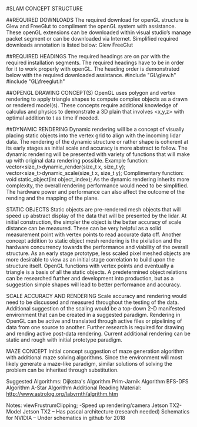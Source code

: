 #SLAM CONCEPT STRUCTURE

##REQUIRED DOWNLOADS
The required download for openGL structure is Glew and FreeGlut to compliment the openGL system with assistance. These openGL extensions can be downloaded within visual studio’s manage packet segment or can be downloaded via Internet. Simplified required downloads annotation is listed below:
Glew
FreeGlut

##REQUIRED HEADINGS
The required headings are on par with the required installation segments.
The required headings have to be in order for it to work properly with openGL. The heading order is demonstrated below with the required downloaded assistance.
#include "GL\glew.h"
#include "GL\freeglut.h"

##OPENGL DRAWING CONCEPT(S)
OpenGL uses polygon and vertex rendering to apply triangle shapes to compute complex objects as a drawn or rendered model(s). These concepts require additional knowledge of calculus and physics to demonstrate a 3D plain that involves <x,y,z> with optimal addition to t as time if needed.

##DYNAMIC RENDERING
Dynamic rendering will be a concept of visually placing static objects into the vertex grid to align with the incoming lidar data. The rendering of the dynamic structure or rather shape is coherent at its early stages as initial scale and accuracy is more abstract to follow. The dynamic rendering will be presented with variety of functions that will make up with original data rendering possible.
Example function:
vector<size_t>dynamic_render(size_t x, size_t y);
vector<size_t>dynamic_scale(size_t x, size_t y);
Complimentary function:
void static_object(int object_index);
As the dynamic rendering inherits more complexity, the overall rendering performance would need to be simplified. The hardware power and performance can also affect the outcome of the rending and the mapping of the plane.

STATIC OBJECTS
Static objects are pre-rendered mesh objects that will speed up abstract display of the data that will be presented by the lidar. At initial construction, the simpler the object is the better accuracy of scale distance can be measured. These can be very helpful as a solid measurement point with vertex points to read accurate data off. 
Another concept addition to static object mesh rendering is the pixilation and the hardware concurrency towards the performance and viability of the overall structure. As an early stage prototype, less scaled pixel meshed objects are more desirable to view as an initial stage correlation to build upon the structure itself.
OpenGL functions with vertex points and eventually a triangle is a basis of all the static objects. A predetermined object relations can be researched further and development into production, but as a suggestion simple shapes will lead to better performance and accuracy.

SCALE ACCURACY AND RENDERING
Scale accuracy and rendering would need to be discussed and measured throughout the testing of the data. Additional suggestion of the scaling would be a top-down 2-D manifested environment that can be created in a suggested paradigm.
Rendering in OpenGL can be active and translated through active files or pipelining of data from one source to another. Further research is required for drawing and rending active post-data rendering. Current additional rendering can be static and rough with initial prototype paradigm.

MAZE CONCEPT
Initial concept suggestion of maze generation algorithm with additional maze solving algorithms. Since the environment will most likely generate a maze-like paradigm, similar solutions of solving the problem can be inherited through substitution.


Suggested Algorithms:
Dijkstra's Algorithm
Prim-Jarnik Algorithm
BFS-DFS Algorithm
A-Star Algorithm
Additional Reading Material:
http://www.astrolog.org/labyrnth/algrithm.htm

Notes:
viewFrustrumClipping; -Speed up rendering/camera
Jetson TX2- Model
Jetson TX2 – Has pascal architecture (research needed)
Schematics for NVIDIA – Under schematics in github  for 2018

